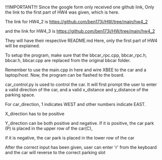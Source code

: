 !!!IMPORTANT!!!
Since the google form only received one github link,
Only the link to the first part of HW4 was given, which is here.

The link for HW4_2 is
https://github.com/ben173j/HW/tree/main/hw4_2

and the link for HW4_3 is
https://github.com/ben173j/HW/tree/main/hw4_2

They will have their respective README.md 
Here, only the first part of HW4 will be explained.

To setup the program, make sure that the bbcar_rpc.cpp,
bbcar_rpc.h, bbcar.h, bbcar.cpp are replaced from the 
original bbcar folder.

Remember to use the main.cpp in here and wire XBEE to the
car and a laptop/host.
Now, the program can be flashed to the board.

car_control.py is used to control the car.
It will first prompt the user to enter a valid direction of
the car, and a valid 
x_distance and y_distance of the parking space.

For car_direction, 1 indicates WEST and other numbers
indicate EAST.

X_direction has to be positive

Y_direction can be both positive and negative.
If it is positive, the car park (P) is placed in the upper row of the car(C), 

if it is negative, the car park is placed in the lower row of the car


After the correct input has been given, user can enter 'r' from
the keyboard and 
the car will reverse to the correct parking slot
